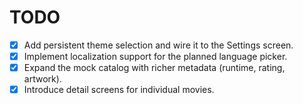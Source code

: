 # TODO

- [x] Add persistent theme selection and wire it to the Settings screen.
- [x] Implement localization support for the planned language picker.
- [x] Expand the mock catalog with richer metadata (runtime, rating, artwork).
- [x] Introduce detail screens for individual movies.
